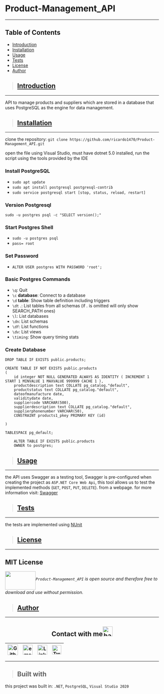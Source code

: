 # Product-Management_API
---

## Table of Contents
* [Introduction](#introduction)
* [Installation](#installation)
* [Usage](#usage)
* [Tests](#tests)
* [License](#license)
* [Author](#author)

> ## [Introduction](#introduction)
---
API to manage products and suppliers which are stored in a database that uses PostgreSQL as the engine for data management.

> ## [Installation](#installation)
---
clone the repository: `git clone https://github.com/ricardo1470/Product-Management_API.git`

open the file using Visual Studio, must have dotnet 5.0 installed, run the script using the tools provided by the IDE

### Install PostgreSQL
* `sudo apt update`
* `sudo apt install postgresql postgresql-contrib`
* `sudo service postgresql start [stop, status, reload, restart]`

### Version Postgresql
`sudo -u postgres psql -c "SELECT version();"`

### Start Postgres Shell
* `sudo -u postgres psql`
* `pass= root`

### Set Password
* `ALTER USER postgres WITH PASSWORD 'root';`

### Basic Postgres Commands
* `\q`: Quit
* `\c` __database__: Connect to a database
* `\d` __table__: Show table definition including triggers
* `\dt` *.*: List tables from all schemas (if *.* is omitted will only show SEARCH_PATH ones)
* `\l`: List databases
* `\dn`: List schemas
* `\df`: List functions
* `\dv`: List views
* `\timing`: Show query timing stats

### Create Database

```postgres
DROP TABLE IF EXISTS public.products;

CREATE TABLE IF NOT EXISTS public.products
(
    id integer NOT NULL GENERATED ALWAYS AS IDENTITY ( INCREMENT 1 START 1 MINVALUE 1 MAXVALUE 999999 CACHE 1 ),
    productdescription text COLLATE pg_catalog."default",
    productstatus text COLLATE pg_catalog."default",
    dateofmanufacture date,
    validitydate date,
    suppliercode VARCHAR(500),
    supplierdescription text COLLATE pg_catalog."default",
    supplierphonenumber VARCHAR(50),
    CONSTRAINT products1_pkey PRIMARY KEY (id)

)

TABLESPACE pg_default;

    ALTER TABLE IF EXISTS public.products
    OWNER to postgres;
````

> ## [Usage](#usage)
---
the API uses Swagger as a testing tool, Swagger is pre-configured when creating the project as `ASP.NET Core Web Api`,
this tool allows us to test the implemented methods (`GET`, `POST`, `PUT`, `DELETE`).
from a webpage.
for more information visit: [Swagger](https://swagger.io/)

> ## [Tests](#tests)
---
the tests are implemented using [NUnit](https://www.nunit.org/)

> ## [License](#license)
---
MIT License
---

*<a href="url"><img src="https://www.apsl.net/media/apslweb/images/postgresql-logo.width-900.png" align="middle" width="100" height="60"></a>`Product-Management_API` is open source and therefore free to download and use without permission.*
> ## [Author](#author)
---

<div align="center">
<h2>
    Contact with me<img src="https://github.com/ricardo1470/MEVN/blob/main/src/public/images/Handshake.gif"  alt="handshake" height="32px">
</h2>

| [<img src="https://github.com/ricardo1470/MEVN/blob/main/src/public/images/GitHub.png" alt="Github logo" width="34">](https://github.com/ricardo1470/README/blob/master/README.md) | [<img src="https://github.com/ricardo1470/MEVN/blob/main/src/public/images/email.png" alt="email logo" height="32">](mailto:ricardo.alfonso.camayo@gmail.com) | [<img src="https://github.com/ricardo1470/MEVN/blob/main/src/public/images/linkedin-icon.png" alt="Linkedin Logo" width="32">](https://www.linkedin.com/in/ricardo-alfonso-camayo/) | [<img src="https://github.com/ricardo1470/MEVN/blob/main/src/public/images/twitter.png" alt="Twitter Logo" width="30">](https://twitter.com/RICARDO1470) |
|:---:|:---:|:---:|:---:|

</div>

---

> ## Built with
this project was built in: `.NET`, `PostgreSQL`, `Visual Studio 2020`


